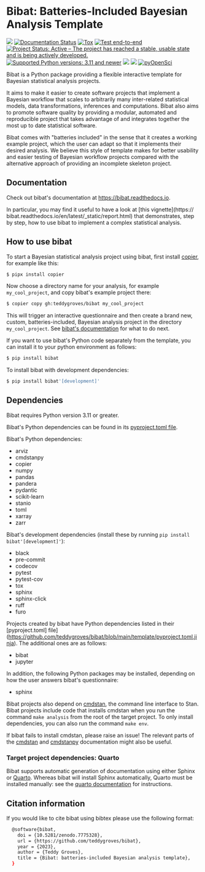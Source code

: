# Bibat: Batteries-Included Bayesian Analysis Template

[![](https://zenodo.org/badge/344553551.svg)](https://zenodo.org/badge/latestdoi/344553551)
[![Documentation Status](https://readthedocs.org/projects/bibat/badge/?version=latest)](https://bibat.readthedocs.io/en/latest/?badge=latest)
[![Tox](https://github.com/teddygroves/bibat/actions/workflows/run_tox.yml/badge.svg)](https://github.com/teddygroves/bibat/actions/workflows/run_tox.yml)
[![Test end-to-end](https://github.com/teddygroves/bibat/actions/workflows/test_end_to_end.yml/badge.svg)](https://github.com/teddygroves/bibat/actions/workflows/test_end_to_end.yml)
[![Project Status: Active – The project has reached a stable, usable state and is being actively developed.](https://www.repostatus.org/badges/latest/active.svg)](https://www.repostatus.org/#active)
[![Supported Python versions: 3.11 and newer](https://img.shields.io/badge/python->=3.11-blue.svg)](https://www.python.org/)
[![](https://badge.fury.io/py/bibat.svg)](https://badge.fury.io/py/bibat)
[![](https://codecov.io/github/teddygroves/bibat/branch/main/graph/badge.svg?token=ck0IKyzP7J)](https://codecov.io/github/teddygroves/bibat)
[![pyOpenSci](https://tinyurl.com/y22nb8up)](https://github.com/pyOpenSci/software-review/issues/83)

Bibat is a Python package providing a flexible interactive template for Bayesian
statistical analysis projects.

It aims to make it easier to create software projects that implement a Bayesian
workflow that scales to arbitrarily many inter-related statistical models, data
transformations, inferences and computations. Bibat also aims to promote
software quality by providing a modular, automated and reproducible project that
takes advantage of and integrates together the most up to date statistical
software.

Bibat comes with "batteries included" in the sense that it creates a working
example project, which the user can adapt so that it implements their desired
analysis. We believe this style of template makes for better usability and
easier testing of Bayesian workflow projects compared with the alternative
approach of providing an incomplete skeleton project.

## Documentation

Check out bibat's documentation at <https://bibat.readthedocs.io>.

In particular, you may find it useful to have a look at [this vignette](https:// bibat.readthedocs.io/en/latest/_static/report.html) that demonstrates, step by
step, how to use bibat to implement a complex statistical analysis.

## How to use bibat

To start a Bayesian statistical analysis project using bibat, first install [copier](https://copier.readthedocs.io), for example like this:

```sh
$ pipx install copier
```

Now choose a directory name for your analysis, for example `my_cool_project`,
and copy bibat's example project there:

```sh
$ copier copy gh:teddygroves/bibat my_cool_project
```

This will trigger an interactive questionnaire and then create a brand
new, custom, batteries-included, Bayesian analysis project in the directory
`my_cool_project`. See [bibat's documentation](https://bibat.readthedocs.io) for
what to do next.

If you want to use bibat's Python code separately from the template, you can
install it to your python environment as follows:

```sh
$ pip install bibat
```

To install bibat with development dependencies:

```sh
$ pip install bibat'[development]'
```

## Dependencies

Bibat requires Python version 3.11 or greater.

Bibat's Python dependencies can be found in its [pyproject.toml file](https://github.com/teddygroves/bibat/blob/main/pyproject.toml).

Bibat's Python dependencies:

- arviz
- cmdstanpy
- copier
- numpy
- pandas
- pandera
- pydantic
- scikit-learn
- stanio
- toml
- xarray
- zarr

Bibat's development dependencies (install these by running `pip install
bibat'[development]'`):

- black
- pre-commit
- codecov
- pytest
- pytest-cov
- tox
- sphinx
- sphinx-click
- ruff
- furo

Projects created by bibat have Python dependencies listed in their [pyproject.toml] file](https://github.com/teddygroves/bibat/blob/main/template/pyproject.toml.jinja). The additional ones are as follows:

- bibat
- jupyter

In addition, the following Python packages may be installed, depending on how
the user answers bibat's questionnaire:

- sphinx

Bibat projects also depend on [cmdstan](https://mc-stan.org/docs/cmdstan-guide/index.html), the command line
interface to Stan. Bibat projects include code that installs cmdstan when you
run the command `make analysis` from the root of the target project. To only install dependencies, you can also run the command `make env`.

If bibat fails to install cmdstan, please raise an issue! The relevant
parts of the [cmdstan](https://mc-stan.org/docs/cmdstan-guide/cmdstan-installation.html) and
[cmdstanpy](https://cmdstanpy.readthedocs.io/en/v1.1.0/installation.html#cmdstan-installation)
documentation might also be useful.

### Target project dependencies: Quarto

Bibat supports automatic generation of documentation using either Sphinx or
[Quarto](https://quarto.org/). Whereas bibat will install Sphinx
automatically, Quarto must be installed manually: see the [quarto
documentation](https://quarto.org/docs/get-started/) for instructions.

## Citation information

If you would like to cite bibat using bibtex please use the following format:


```sh
  @software{bibat,
    doi = {10.5281/zenodo.7775328},
    url = {https://github.com/teddygroves/bibat},
    year = {2023},
    author = {Teddy Groves},
    title = {Bibat: batteries-included Bayesian analysis template},
  }
```
